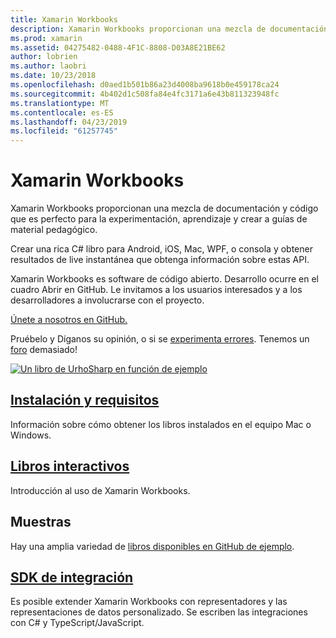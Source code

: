 ```yaml
---
title: Xamarin Workbooks
description: Xamarin Workbooks proporcionan una mezcla de documentación y código que es perfecto para la experimentación, aprendizaje y crear a guías de material pedagógico.
ms.prod: xamarin
ms.assetid: 04275482-0488-4F1C-8808-D03A8E21BE62
author: lobrien
ms.author: laobri
ms.date: 10/23/2018
ms.openlocfilehash: d0aed1b501b86a23d4008ba9618b0e459178ca24
ms.sourcegitcommit: 4b402d1c508fa84e4fc3171a6e43b811323948fc
ms.translationtype: MT
ms.contentlocale: es-ES
ms.lasthandoff: 04/23/2019
ms.locfileid: "61257745"
---
```

# <a name="xamarin-workbooks"></a>Xamarin Workbooks

Xamarin Workbooks proporcionan una mezcla de documentación y código que es perfecto para la experimentación, aprendizaje y crear a guías de material pedagógico.

Crear una rica C# libro para Android, iOS, Mac, WPF, o consola y obtener resultados de live instantánea que obtenga información sobre estas API.

Xamarin Workbooks es software de código abierto. Desarrollo ocurre en el cuadro Abrir en GitHub. Le invitamos a los usuarios interesados y a los desarrolladores a involucrarse con el proyecto.

[Únete a nosotros en GitHub.](https://github.com/Microsoft/workbooks)

Pruébelo y Díganos su opinión, o si se [experimenta errores](~/tools/workbooks/install.md#reporting-bugs). Tenemos un [foro](https://forums.xamarin.com/categories/inspector) demasiado!

[![](images/interactive-1.0.0-urho-planet-earth-small.png "Un libro de UrhoSharp en función de ejemplo")](images/interactive-1.0.0-urho-planet-earth.png#lightbox)

## <a name="installation-and-requirementsinstallmd"></a>[Instalación y requisitos](install.md)

Información sobre cómo obtener los libros instalados en el equipo Mac o Windows.

## <a name="interactive-workbooksworkbookmd"></a>[Libros interactivos](workbook.md)

Introducción al uso de Xamarin Workbooks.

## <a name="samples"></a>Muestras

Hay una amplia variedad de [libros disponibles en GitHub de ejemplo](https://github.com/xamarin/workbooks).

## <a name="integration-sdksdkindexmd"></a>[SDK de integración](sdk/index.md)

Es posible extender Xamarin Workbooks con representadores y las representaciones de datos personalizado. Se escriben las integraciones con C# y TypeScript/JavaScript.
